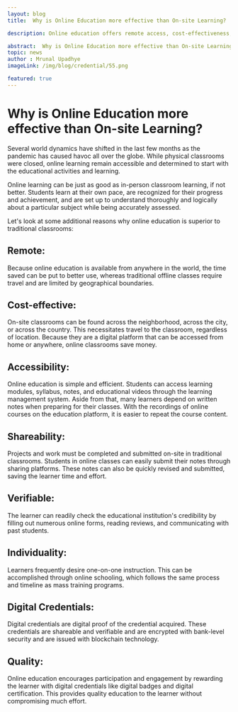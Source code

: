 ```yaml
---
layout: blog
title:  Why is Online Education more effective than On-site Learning?

description: Online education offers remote access, cost-effectiveness, accessibility, shareability, verifiability, individuality, and quality learning experiences.

abstract:  Why is Online Education more effective than On-site Learning?
topic: news
author : Mrunal Upadhye
imageLink: /img/blog/credential/55.png

featured: true
---
```


# Why is Online Education more effective than On-site Learning?


Several world dynamics have shifted in the last few months as the pandemic has caused havoc all over the globe. While physical classrooms were closed, online learning remain accessible and determined to start with the educational activities and learning.

Online learning can be just as good as in-person classroom learning, if not better. Students learn at their own pace, are recognized for their progress and achievement, and are set up to understand thoroughly and logically about a particular subject while being accurately assessed.

Let's look at some additional reasons why online education is superior to traditional classrooms:

## Remote:

Because online education is available from anywhere in the world, the time saved can be put to better use, whereas traditional offline classes require travel and are limited by geographical boundaries.

## Cost-effective:

On-site classrooms can be found across the neighborhood, across the city, or across the country. This necessitates travel to the classroom, regardless of location. Because they are a digital platform that can be accessed from home or anywhere, online classrooms save money.

## Accessibility:

Online education is simple and efficient. Students can access learning modules, syllabus, notes, and educational videos through the learning management system. Aside from that, many learners depend on written notes when preparing for their classes. With the recordings of online courses on the education platform, it is easier to repeat the course content.

## Shareability:

Projects and work must be completed and submitted on-site in traditional classrooms. Students in online classes can easily submit their notes through sharing platforms. These notes can also be quickly revised and submitted, saving the learner time and effort.

## Verifiable:

The learner can readily check the educational institution's credibility by filling out numerous online forms, reading reviews, and communicating with past students.

## Individuality:

Learners frequently desire one-on-one instruction. This can be accomplished through online schooling, which follows the same process and timeline as mass training programs.

## Digital Credentials:

Digital credentials are digital proof of the credential acquired. These credentials are shareable and verifiable and are encrypted with bank-level security and are issued with blockchain technology.

## Quality:


Online education encourages participation and engagement by rewarding the learner with digital credentials like digital badges and digital certification. This provides quality education to the learner without compromising much effort.


